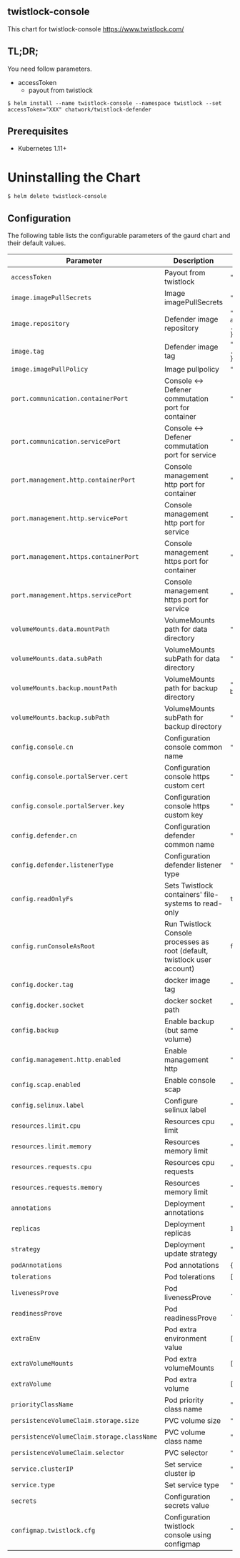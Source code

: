 ## twistlock-console

This chart for twistlock-console https://www.twistlock.com/

## TL;DR;

You need follow parameters.

- accessToken
  - payout from twistlock

```
$ helm install --name twistlock-console --namespace twistlock --set accessToken="XXX" chatwork/twistlock-defender
```

## Prerequisites

* Kubernetes 1.11+

# Uninstalling the Chart

```
$ helm delete twistlock-console
```

## Configuration

The following table lists the configurable parameters of the gaurd chart and their default values.

|  Parameter | Description | Default |
| --- | --- | --- |
|  `accessToken` | Payout from twistlock | `"accessToken"` |
|  `image.imagePullSecrets` | Image imagePullSecrets | `"[]"` |
|  `image.repository` | Defender image repository | `"registry-auth.twistlock.com/tw_{{ .Values.accessToken }}/twistlock/defender"` |
|  `image.tag` | Defender image tag | `"defender{{ .Values.config.docker.tag }}"` |
|  `image.imagePullPolicy` | Image pullpolicy  | `"IfNotPresent"` |
|  `port.communication.containerPort` | Console <-> Defener commutation port for container | `"8084"` |
|  `port.communication.servicePort` | Console <-> Defener commutation port for service | `"8084"` |
|  `port.management.http.containerPort` | Console management http port for container | `"8081"` |
|  `port.management.http.servicePort` | Console management http port for service| `"8081"` |
|  `port.management.https.containerPort` | Console management https port for container| `"8083"` |
|  `port.management.https.servicePort` | Console management https port for service | `"8083"` |
|  `volumeMounts.data.mountPath` | VolumeMounts path for data directory | `"/var/lib/twistlock"` |
|  `volumeMounts.data.subPath` | VolumeMounts subPath for data directory | `"twistlock"` |
|  `volumeMounts.backup.mountPath` | VolumeMounts path for backup directory | `"/var/lib/twistlock-backup"` |
|  `volumeMounts.backup.subPath` | VolumeMounts subPath for backup directory | `"twistlock-backup"` |
|  `config.console.cn` | Configuration console common name | `""` |
|  `config.console.portalServer.cert` | Configuration console https custom cert | `""` |
|  `config.console.portalServer.key` | Configuration console https custom key| `""` |
|  `config.defender.cn` | Configuration defender common name | `""` |
|  `config.defender.listenerType` | Configuration defender listener type| `"none"` |
|  `config.readOnlyFs` | Sets Twistlock containers' file-systems to read-only | `true` |
|  `config.runConsoleAsRoot` | Run Twistlock Console processes as root (default, twistlock user account) | `false` |
|  `config.docker.tag` | docker image tag| `"_20_09_365"` |
|  `config.docker.socket` | docker socket path| `"/var/run/docker.sock"` |
|  `config.backup` | Enable backup (but same volume) | `"true"` |
|  `config.management.http.enabled` | Enable management http | `"false"` |
|  `config.scap.enabled` | Enable console scap | `"false"` |
|  `config.selinux.label` | Configure selinux label | `"disable"` |
|  `resources.limit.cpu` | Resources cpu limit | `"500m"` |
|  `resources.limit.memory` | Resources memory limit | `"1024Mi"` |
|  `resources.requests.cpu` | Resources cpu requests | `"250m"` |
|  `resources.requests.memory` | Resources memory limit | `"1024Mi"` |
|  `annotations` | Deployment annotations | `"{}"`|
|  `replicas` | Deployment replicas | `1`|
|  `strategy` | Deployment update strategy | `"{}"`|
|  `podAnnotations` | Pod annotations | `{}`|
|  `tolerations` | Pod tolerations | `[]`|
|  `livenessProve` | Pod livenessProve | `...`|
|  `readinessProve` | Pod readinessProve | `...` |
|  `extraEnv` | Pod extra environment value | `[]`|
|  `extraVolumeMounts` | Pod extra volumeMounts | `[]`|
|  `extraVolume` | Pod extra volume | `[]`|
|  `priorityClassName` | Pod priority class name | `""`|
|  `persistenceVolumeClaim.storage.size` | PVC volume size | `"100G"` |
|  `persistenceVolumeClaim.storage.className` | PVC volume class name| `"gp2"` |
|  `persistenceVolumeClaim.selector` | PVC selector | `"{}"` |
|  `service.clusterIP` | Set service cluster ip | `""` |
|  `service.type` | Set service type | `"LoadBalancer"` |
|  `secrets` | Configuration secrets value | `"{}"` |
|  `configmap.twistlock.cfg` | Configuration twistlock console using configmap | `"..."`|
